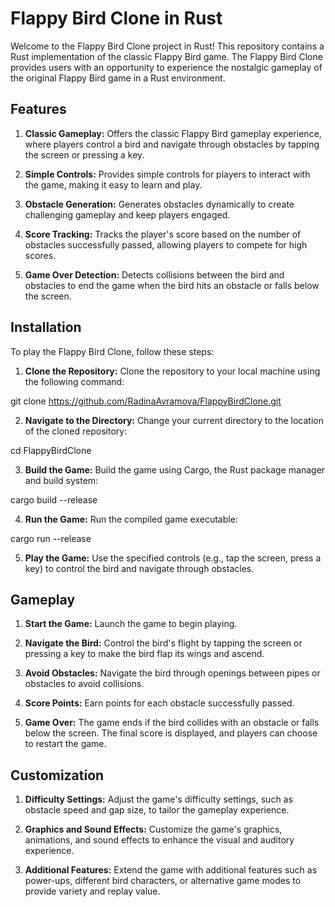 # Flappy Bird Clone in Rust
Welcome to the Flappy Bird Clone project in Rust! This repository contains a Rust implementation of the classic Flappy Bird game. The Flappy Bird Clone provides users with an opportunity to experience the nostalgic gameplay of the original Flappy Bird game in a Rust environment.

## Features
1. **Classic Gameplay:** Offers the classic Flappy Bird gameplay experience, where players control a bird and navigate through obstacles by tapping the screen or pressing a key.

2. **Simple Controls:** Provides simple controls for players to interact with the game, making it easy to learn and play.

3. **Obstacle Generation:** Generates obstacles dynamically to create challenging gameplay and keep players engaged.

4. **Score Tracking:** Tracks the player's score based on the number of obstacles successfully passed, allowing players to compete for high scores.

5. **Game Over Detection:** Detects collisions between the bird and obstacles to end the game when the bird hits an obstacle or falls below the screen.

## Installation
To play the Flappy Bird Clone, follow these steps:

1. **Clone the Repository:** Clone the repository to your local machine using the following command:

git clone https://github.com/RadinaAvramova/FlappyBirdClone.git

2. **Navigate to the Directory:** Change your current directory to the location of the cloned repository:

cd FlappyBirdClone

3. **Build the Game:** Build the game using Cargo, the Rust package manager and build system:

cargo build --release

4. **Run the Game:** Run the compiled game executable:

cargo run --release

5. **Play the Game:** Use the specified controls (e.g., tap the screen, press a key) to control the bird and navigate through obstacles.

## Gameplay
1. **Start the Game:** Launch the game to begin playing.

2. **Navigate the Bird:** Control the bird's flight by tapping the screen or pressing a key to make the bird flap its wings and ascend.

3. **Avoid Obstacles:** Navigate the bird through openings between pipes or obstacles to avoid collisions.

4. **Score Points:** Earn points for each obstacle successfully passed.

5. **Game Over:** The game ends if the bird collides with an obstacle or falls below the screen. The final score is displayed, and players can choose to restart the game.

## Customization
1. **Difficulty Settings:** Adjust the game's difficulty settings, such as obstacle speed and gap size, to tailor the gameplay experience.

2. **Graphics and Sound Effects:** Customize the game's graphics, animations, and sound effects to enhance the visual and auditory experience.

3. **Additional Features:** Extend the game with additional features such as power-ups, different bird characters, or alternative game modes to provide variety and replay value.

